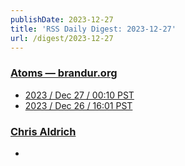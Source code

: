 ```yaml
---
publishDate: 2023-12-27
title: 'RSS Daily Digest: 2023-12-27'
url: /digest/2023-12-27
---
```


### [Atoms  — brandur.org](https://brandur.org/)

  * [2023 / Dec 27 / 00:10 PST](https://brandur.org/atoms/gq7wvp2)
  * [2023 / Dec 26 / 16:01 PST](https://brandur.org/atoms/gq7pqos)
  
### [Chris Aldrich](https://boffosocko.com/)

  * [](https://boffosocko.com/2023/12/26/memindex-set-up-for-2024/)
  
